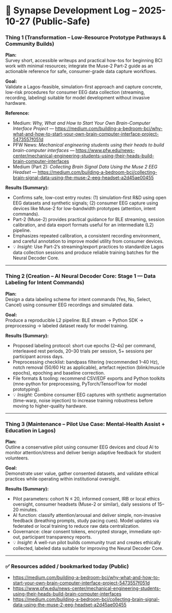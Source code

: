 ﻿# 🧠 Synapse Development Log – 2025-10-27 (Public-Safe)

### Thing 1 (Transformation – Low-Resource Prototype Pathways & Community Builds)
**Plan:**  
Survey short, accessible writeups and practical how-tos for beginning BCI work with minimal resources; integrate the Muse-2 Part-2 guide as an actionable reference for safe, consumer-grade data capture workflows.

**Goal:**  
Validate a Lagos-feasible, simulation-first approach and capture concrete, low-risk procedures for consumer EEG data collection (streaming, recording, labeling) suitable for model development without invasive hardware.

**Reference:**  
- Medium: *Why, What and How to Start Your Own Brain-Computer Interface Project* — https://medium.com/building-a-bedroom-bci/why-what-and-how-to-start-your-own-brain-computer-interface-project-5473557f051d  
- PFW News: *Mechanical engineering students using their heads to build brain-computer interfaces* — https://www.pfw.edu/news-center/mechanical-engineering-students-using-their-heads-build-brain-computer-interfaces  
- Medium (Part 2): *Collecting Brain Signal Data Using the Muse 2 EEG Headset* — https://medium.com/building-a-bedroom-bci/collecting-brain-signal-data-using-the-muse-2-eeg-headset-a2d45ae00455

**Results (Summary):**  
- Confirms safe, low-cost entry routes: (1) simulation-first R&D using open EEG datasets and synthetic signals; (2) consumer EEG capture using devices like Muse-2 for low-bandwidth prototypes (attention, intent commands).  
- Part-2 (Muse-2) provides practical guidance for BLE streaming, session calibration, and data export formats useful for an intermediate (L2) pipeline.  
- Emphasizes repeated calibration, a consistent recording environment, and careful annotation to improve model utility from consumer devices.  
- 💡 *Insight:* Use Part-2’s streaming/export practices to standardize Lagos data collection sessions and produce reliable training batches for the Neural Decoder Core.

---

### Thing 2 (Creation – AI Neural Decoder Core: Stage 1 — Data Labeling for Intent Commands)
**Plan:**  
Design a data labeling scheme for intent commands (Yes, No, Select, Cancel) using consumer EEG recordings and simulated data.

**Goal:**  
Produce a reproducible L2 pipeline: BLE stream → Python SDK → preprocessing → labeled dataset ready for model training.

**Results (Summary):**  
- Proposed labeling protocol: short cue epochs (2–4s) per command, interleaved rest periods, 20–30 trials per session, 5+ sessions per participant across days.  
- Preprocessing checklist: bandpass filtering (recommended 1–40 Hz), notch removal (50/60 Hz as applicable), artefact rejection (blink/muscle epochs), epoching and baseline correction.  
- File formats & tooling: recommend CSV/EDF exports and Python toolkits (mne-python for preprocessing, PyTorch/TensorFlow for model prototyping).  
- 💡 *Insight:* Combine consumer EEG captures with synthetic augmentation (time-warp, noise injection) to increase training robustness before moving to higher-quality hardware.

---

### Thing 3 (Maintenance – Pilot Use Case: Mental-Health Assist + Education in Lagos)
**Plan:**  
Outline a conservative pilot using consumer EEG devices and cloud AI to monitor attention/stress and deliver benign adaptive feedback for student volunteers.

**Goal:**  
Demonstrate user value, gather consented datasets, and validate ethical practices while operating within institutional oversight.

**Results (Summary):**  
- Pilot parameters: cohort N ≤ 20, informed consent, IRB or local ethics oversight, consumer headsets (Muse-2 or similar), daily sessions of 15–20 minutes.  
- AI function: classify attention/arousal and deliver simple, non-invasive feedback (breathing prompts, study pacing cues). Model updates via federated or local training to reduce raw data centralization.  
- Governance: clear consent tokens, encrypted storage, immediate opt-out, participant transparency reports.  
- 💡 *Insight:* A well-run pilot builds community trust and creates ethically collected, labeled data suitable for improving the Neural Decoder Core.

---

### ✅ Resources added / bookmarked today (Public)
- https://medium.com/building-a-bedroom-bci/why-what-and-how-to-start-your-own-brain-computer-interface-project-5473557f051d  
- https://www.pfw.edu/news-center/mechanical-engineering-students-using-their-heads-build-brain-computer-interfaces  
- https://medium.com/building-a-bedroom-bci/collecting-brain-signal-data-using-the-muse-2-eeg-headset-a2d45ae00455

